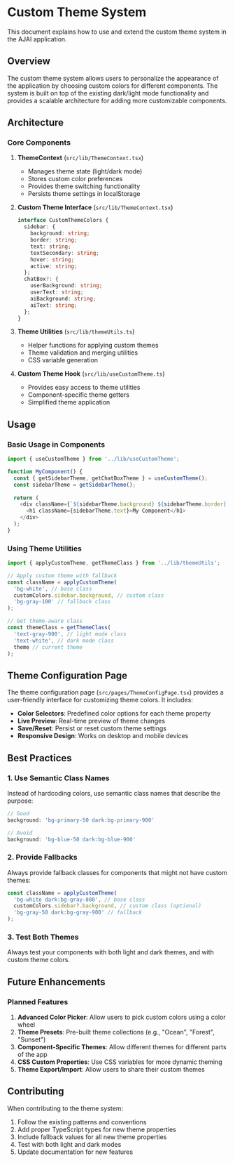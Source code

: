 # Custom Theme System

This document explains how to use and extend the custom theme system in the AJAI application.

## Overview

The custom theme system allows users to personalize the appearance of the application by choosing custom colors for different components. The system is built on top of the existing dark/light mode functionality and provides a scalable architecture for adding more customizable components.

## Architecture

### Core Components

1. **ThemeContext** (`src/lib/ThemeContext.tsx`)
   - Manages theme state (light/dark mode)
   - Stores custom color preferences
   - Provides theme switching functionality
   - Persists theme settings in localStorage

2. **Custom Theme Interface** (`src/lib/ThemeContext.tsx`)
   ```typescript
   interface CustomThemeColors {
     sidebar: {
       background: string;
       border: string;
       text: string;
       textSecondary: string;
       hover: string;
       active: string;
     };
     chatBox?: {
       userBackground: string;
       userText: string;
       aiBackground: string;
       aiText: string;
     };
   }
   ```

3. **Theme Utilities** (`src/lib/themeUtils.ts`)
   - Helper functions for applying custom themes
   - Theme validation and merging utilities
   - CSS variable generation

4. **Custom Theme Hook** (`src/lib/useCustomTheme.ts`)
   - Provides easy access to theme utilities
   - Component-specific theme getters
   - Simplified theme application

## Usage

### Basic Usage in Components

```typescript
import { useCustomTheme } from '../lib/useCustomTheme';

function MyComponent() {
  const { getSidebarTheme, getChatBoxTheme } = useCustomTheme();
  const sidebarTheme = getSidebarTheme();
  
  return (
    <div className={`${sidebarTheme.background} ${sidebarTheme.border}`}>
      <h1 className={sidebarTheme.text}>My Component</h1>
    </div>
  );
}
```

### Using Theme Utilities

```typescript
import { applyCustomTheme, getThemeClass } from '../lib/themeUtils';

// Apply custom theme with fallback
const className = applyCustomTheme(
  'bg-white', // base class
  customColors.sidebar.background, // custom class
  'bg-gray-100' // fallback class
);

// Get theme-aware class
const themeClass = getThemeClass(
  'text-gray-900', // light mode class
  'text-white', // dark mode class
  theme // current theme
);
```

## Theme Configuration Page

The theme configuration page (`src/pages/ThemeConfigPage.tsx`) provides a user-friendly interface for customizing theme colors. It includes:

- **Color Selectors**: Predefined color options for each theme property
- **Live Preview**: Real-time preview of theme changes
- **Save/Reset**: Persist or reset custom theme settings
- **Responsive Design**: Works on desktop and mobile devices

## Best Practices

### 1. Use Semantic Class Names

Instead of hardcoding colors, use semantic class names that describe the purpose:

```typescript
// Good
background: 'bg-primary-50 dark:bg-primary-900'

// Avoid
background: 'bg-blue-50 dark:bg-blue-900'
```

### 2. Provide Fallbacks

Always provide fallback classes for components that might not have custom themes:

```typescript
const className = applyCustomTheme(
  'bg-white dark:bg-gray-800', // base class
  customColors.sidebar?.background, // custom class (optional)
  'bg-gray-50 dark:bg-gray-900' // fallback
);
```

### 3. Test Both Themes

Always test your components with both light and dark themes, and with custom theme colors.

## Future Enhancements

### Planned Features

1. **Advanced Color Picker**: Allow users to pick custom colors using a color wheel
2. **Theme Presets**: Pre-built theme collections (e.g., "Ocean", "Forest", "Sunset")
3. **Component-Specific Themes**: Allow different themes for different parts of the app
4. **CSS Custom Properties**: Use CSS variables for more dynamic theming
5. **Theme Export/Import**: Allow users to share their custom themes

## Contributing

When contributing to the theme system:

1. Follow the existing patterns and conventions
2. Add proper TypeScript types for new theme properties
3. Include fallback values for all new theme properties
4. Test with both light and dark modes
5. Update documentation for new features 